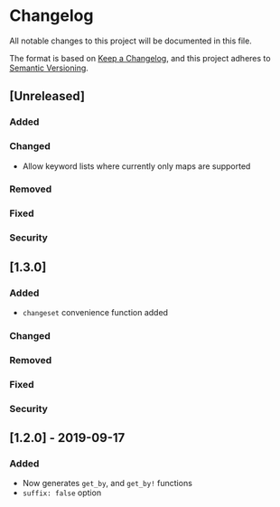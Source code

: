 Changelog
=========

All notable changes to this project will be documented in this file.

The format is based on [Keep a Changelog](https://keepachangelog.com/en/1.0.0/),
and this project adheres to [Semantic Versioning](https://semver.org/spec/v2.0.0.html).

[Unreleased]
------------

### Added

### Changed
- Allow keyword lists where currently only maps are supported

### Removed

### Fixed

### Security

[1.3.0]
------------

### Added
- `changeset` convenience function added

### Changed

### Removed

### Fixed

### Security

[1.2.0] - 2019-09-17
--------------------
### Added
- Now generates `get_by`, and `get_by!` functions
- `suffix: false` option
